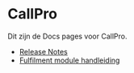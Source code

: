 # CallPro
Dit zijn de Docs pages voor CallPro.

* [Release Notes](/releases/release-notes)
* [Fulfilment module handleiding](/modules/fulfilment/manual.md)
